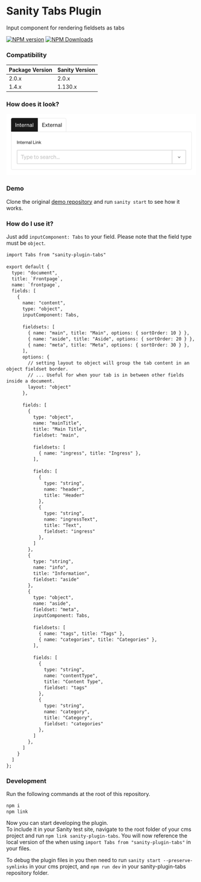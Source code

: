 # Sanity Tabs Plugin

Input component for rendering fieldsets as tabs

[![NPM version](https://img.shields.io/npm/v/sanity-plugin-tabs?style=for-the-badge)](https://www.npmjs.com/package/sanity-plugin-tabs) [![NPM Downloads](https://img.shields.io/npm/dw/sanity-plugin-tabs?style=for-the-badge)](https://www.npmjs.com/package/sanity-plugin-tabs)

### Compatibility
| Package Version | Sanity Version |
| --- | --- |
| 2.0.x | 2.0.x |
| 1.4.x | 1.130.x |

### How does it look?

![Preview](/images/previews.png?raw=true "Preview")

### Demo
Clone the original [demo repository](https://github.com/azzlack/sanity-plugin-tabs-demo) and run `sanity start` to see how it works.

### How do I use it?

Just add `inputComponent: Tabs` to your field. Please note that the field type must be `object`.

```
import Tabs from "sanity-plugin-tabs"

export default {
  type: "document",
  title: `Frontpage`,
  name: `frontpage`,
  fields: [
    {
      name: "content",
      type: "object",
      inputComponent: Tabs,

      fieldsets: [
        { name: "main", title: "Main", options: { sortOrder: 10 } },
        { name: "aside", title: "Aside", options: { sortOrder: 20 } },
        { name: "meta", title: "Meta", options: { sortOrder: 30 } },
      ],
      options: {
        // setting layout to object will group the tab content in an object fieldset border.
        // ... Useful for when your tab is in between other fields inside a document.
        layout: "object"
      },

      fields: [
        {
          type: "object",
          name: "mainTitle",
          title: "Main Title",
          fieldset: "main",

          fieldsets: [
            { name: "ingress", title: "Ingress" },
          ],

          fields: [
            {
              type: "string",
              name: "header",
              title: "Header"
            },
            {
              type: "string",
              name: "ingressText",
              title: "Text",
              fieldset: "ingress"
            },
          ]
        },
        {
          type: "string",
          name: "info",
          title: "Information",
          fieldset: "aside"
        },
        {
          type: "object",
          name: "aside",
          fieldset: "meta",
          inputComponent: Tabs,

          fieldsets: [
            { name: "tags", title: "Tags" },
            { name: "categories", title: "Categories" },
          ],

          fields: [
            {
              type: "string",
              name: "contentType",
              title: "Content Type",
              fieldset: "tags"
            },
            {
              type: "string",
              name: "category",
              title: "Category",
              fieldset: "categories"
            },
          ]
        },
      ]
    }
  ]
};
```

### Development
Run the following commands at the root of this repository.

```
npm i
npm link
```

Now you can start developing the plugin.  
To include it in your Sanity test site, navigate to the root folder of your cms project and run `npm link sanity-plugin-tabs`. You will now reference the local version of the when using `import Tabs from "sanity-plugin-tabs"` in your files.  

To debug the plugin files in you then need to run `sanity start --preserve-symlinks` in your cms project, and `npm run dev` in your sanity-plugin-tabs repository folder.
